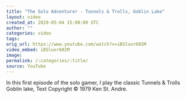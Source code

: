 ```yaml
---
title: "The Solo Adventurer - Tunnels & Trolls, Goblin Lake"
layout: video
created_at: 2020-05-04 15:00:00 UTC
author: ""
categories: video
tags: 
orig_url: https://www.youtube.com/watch?v=iBSluxr602M
video_embed: iBSluxr602M
image: 
permalink: /:categories/:title/
source: YouTube
---
```


In this first episode of the solo gamer, I play the classic Tunnels & Trolls Goblin lake, Text Copyright © 1979 Ken St. Andre.